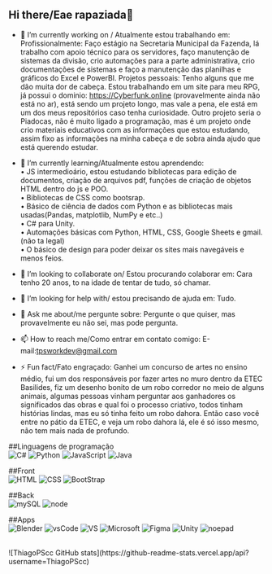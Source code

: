 ## Hi there/Eae rapaziada👋



- 🔭 I’m currently working on / Atualmente estou trabalhando em:
Profissionalmente:
  Faço estágio na Secretaria Municipal da Fazenda, lá trabalho com apoio técnico para os servidores, faço manutenção de sistemas da divisão, crio automações para a parte administrativa, crio documentações de sistemas e faço a manutenção das planilhas e gráficos do Excel e PowerBI.
Projetos pessoais:
  Tenho alguns que me dão muita dor de cabeça. Estou trabalhando em um site para meu RPG, já possui o dominio: https://Cyberfunk.online (provavelmente ainda não está no ar), está sendo um projeto longo, mas vale a pena, ele está em um dos meus repositórios caso tenha curiosidade. 
  Outro projeto seria o Piadocas, não é muito ligado a programação, mas é um projeto onde crio materiais educativos com as informações que estou estudando, assim fixo as informações na minha cabeça e de sobra ainda ajudo que está querendo estudar. 

- 🌱 I’m currently learning/Atualmente estou aprendendo:<br />
  • JS intermedioário, estou estudando bibliotecas para edição de documentos, criação de arquivos pdf, funções de criação de objetos HTML dentro do js e POO.<br />
  • Bibliotecas de CSS como bootsrap.<br />
  • Básico de ciência de dados com Python e as bibliotecas mais usadas(Pandas, matplotlib, NumPy e etc..)<br />
  • C# para Unity.<br />
  • Automações básicas com Python, HTML, CSS, Google Sheets e gmail. (não ta legal)<br />
  • O básico de design para poder deixar os sites mais navegáveis e menos feios.<br />

- 👯 I’m looking to collaborate on/ Estou procurando colaborar em:
  Cara tenho 20 anos, to na idade de tentar de tudo, só chamar.
- 🤔 I’m looking for help with/ estou precisando de ajuda em:
  Tudo.
- 💬 Ask me about/me pergunte sobre:
  Pergunte o que quiser, mas provavelmente eu não sei, mas pode pergunta.
- 📫 How to reach me/Como entrar em contato comigo:
E-mail:tpsworkdev@gmail.com
- ⚡ Fun fact/Fato engraçado:
Ganhei um concurso de artes no ensino médio, fui um dos responsáveis por fazer artes no muro dentro da ETEC Basilides, fiz um desenho bonito de um robo corredor no meio de alguns animais, algumas pessoas vinham perguntar aos ganhadores os significados das obras e qual foi o processo criativo, todos tinham histórias lindas, mas eu só tinha feito um robo dahora. Então caso você entre no pátio da ETEC, e veja um robo dahora lá, ele é só isso mesmo, não tem mais nada de profundo.

##Linguagens de programação<br>
![C#](https://img.shields.io/badge/C%23-239120?style=for-the-badge&logo=c-sharp&logoColor=white)
![Python](https://img.shields.io/badge/Python-3776AB?style=for-the-badge&logo=python&logoColor=white)
![JavaScript](https://img.shields.io/badge/JavaScript-F7DF1E?style=for-the-badge&logo=javascript&logoColor=black)
![Java](https://img.shields.io/badge/Java-ED8B00?style=for-the-badge&logo=openjdk&logoColor=white)

##Front<br>
![HTML](https://img.shields.io/badge/HTML5-E34F26?style=for-the-badge&logo=html5&logoColor=white)
![CSS](https://img.shields.io/badge/CSS3-1572B6?style=for-the-badge&logo=css3&logoColor=white)
![BootStrap](https://img.shields.io/badge/Bootstrap-563D7C?style=for-the-badge&logo=bootstrap&logoColor=white)

##Back<br>
![mySQL](https://img.shields.io/badge/MySQL-005C84?style=for-the-badge&logo=mysql&logoColor=white)
![node](https://img.shields.io/badge/Node.js-43853D?style=for-the-badge&logo=node.js&logoColor=white)

##Apps<br>
![Blender](https://img.shields.io/badge/blender-%23F5792A.svg?style=for-the-badge&logo=blender&logoColor=white)
![vsCode](https://img.shields.io/badge/Visual_Studio_Code-0078D4?style=for-the-badge&logo=visual%20studio%20code&logoColor=white)
![VS](https://img.shields.io/badge/Visual_Studio-5C2D91?style=for-the-badge&logo=visual%20studio&logoColor=white)
![Microsoft](https://img.shields.io/badge/Microsoft_Office-D83B01?style=for-the-badge&logo=microsoft-office&logoColor=white)
![Figma](https://img.shields.io/badge/Figma-F24E1E?style=for-the-badge&logo=figma&logoColor=white)
![Unity](https://img.shields.io/badge/Unity-100000?style=for-the-badge&logo=unity&logoColor=white)
![noepad](https://img.shields.io/badge/Notepad++-90E59A.svg?style=for-the-badge&logo=notepad%2B%2B&logoColor=black)

<br>
![ThiagoPScc GitHub stats](https://github-readme-stats.vercel.app/api?username=ThiagoPScc)



